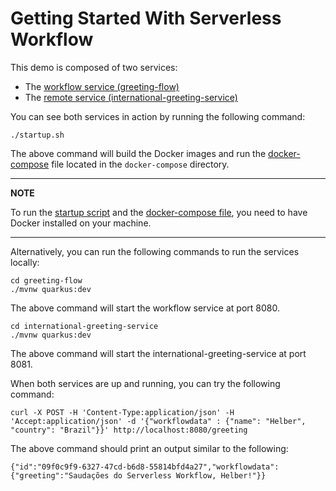 # Getting Started With Serverless Workflow

This demo is composed of two services:
- The [workflow service (greeting-flow)](greeting-flow)
- The [remote service (international-greeting-service)](international-greeting-service)

You can see both services in action by running the following command:

```shell
./startup.sh
```

The above command will build the Docker images and run the [docker-compose](docker-compose/docker-compose.yml) file
located in the `docker-compose` directory.

---
**NOTE**

To run the [startup script](startup.sh) and the [docker-compose file](docker-compose/docker-compose.yml), you need to 
have Docker installed on your machine.

---

Alternatively, you can run the following commands to run the services locally:

```shell
cd greeting-flow
./mvnw quarkus:dev
```

The above command will start the workflow service at port 8080.

```shell
cd international-greeting-service
./mvnw quarkus:dev
```

The above command will start the international-greeting-service at port 8081.

When both services are up and running, you can try the following command:

```shell
curl -X POST -H 'Content-Type:application/json' -H 'Accept:application/json' -d '{"workflowdata" : {"name": "Helber", "country": "Brazil"}}' http://localhost:8080/greeting
```

The above command should print an output similar to the following:

```shell
{"id":"09f0c9f9-6327-47cd-b6d8-55814bfd4a27","workflowdata":{"greeting":"Saudações do Serverless Workflow, Helber!"}}
```